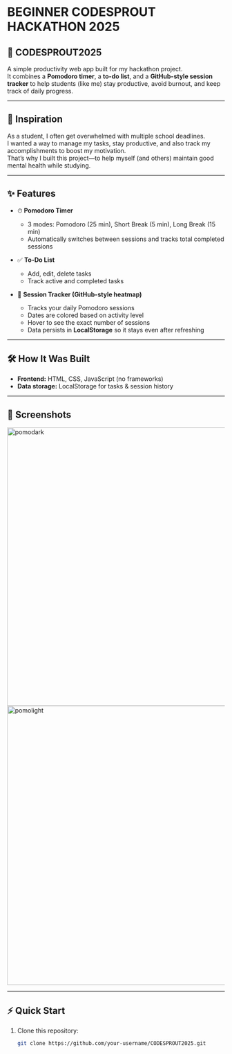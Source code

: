 # BEGINNER CODESPROUT HACKATHON 2025
## 🌱 CODESPROUT2025  

A simple productivity web app built for my hackathon project.  
It combines a **Pomodoro timer**, a **to-do list**, and a **GitHub-style session tracker** to help students (like me) stay productive, avoid burnout, and keep track of daily progress.  

---

## 🚀 Inspiration  
As a student, I often get overwhelmed with multiple school deadlines.  
I wanted a way to manage my tasks, stay productive, and also track my accomplishments to boost my motivation.  
That’s why I built this project—to help myself (and others) maintain good mental health while studying.  

---

## ✨ Features  

- ⏱ **Pomodoro Timer**  
  - 3 modes: Pomodoro (25 min), Short Break (5 min), Long Break (15 min)  
  - Automatically switches between sessions and tracks total completed sessions  

- ✅ **To-Do List**  
  - Add, edit, delete tasks  
  - Track active and completed tasks  

- 📅 **Session Tracker (GitHub-style heatmap)**  
  - Tracks your daily Pomodoro sessions  
  - Dates are colored based on activity level  
  - Hover to see the exact number of sessions  
  - Data persists in **LocalStorage** so it stays even after refreshing  

---

## 🛠 How It Was Built  
- **Frontend:** HTML, CSS, JavaScript (no frameworks)  
- **Data storage:** LocalStorage for tasks & session history  

---

## 📸 Screenshots  
<img width="1280" height="643" alt="pomodark" src="https://github.com/user-attachments/assets/2abecf35-98e4-4b61-8a5a-773bb43cf2ef" />
<img width="1280" height="645" alt="pomolight" src="https://github.com/user-attachments/assets/b1d2aff6-7b73-4b56-9534-76e24a9f3445" />

---

## ⚡ Quick Start  

1. Clone this repository:  
   ```bash
   git clone https://github.com/your-username/CODESPROUT2025.git



